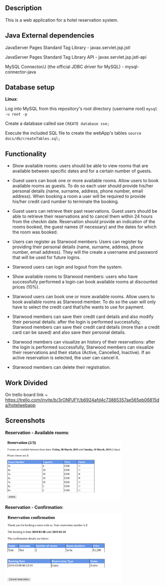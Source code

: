 ## Description

This is a web application for a hotel reservation system.

## Java External dependencies

JavaServer Pages Standard Tag Library - javax.servlet.jsp.jstl

JavaServer Pages Standard Tag Library API - javax.servlet.jsp.jstl-api

MySQL Connector/J (the official JDBC driver for MySQL) - mysql-connector-java

## Database setup

**Linux**:

Log into MySQL from this repository's root directory (username root) `mysql -u root -p`

Create a database called sse `CREATE database sse;`

Execute the included SQL file to create the webApp's tables `source docs/db/createTables.sql;`

## Functionality

- Show available rooms: users should be able to view rooms that are available between specific dates and for a certain number of guests.
 
- Guest users can book one or more available rooms. Allow users to  book available rooms as guests. To do so each user should provide his/her personal details (name, surname, address, phone number, email address). When booking a room a user will be required to provide his/her credit card number to terminate the booking.
 
- Guest users can retrieve their past reservations. Guest users should be able to retrieve their reservations and to cancel them within 24 hours from the checkin date. Reservation should provide an indication of the rooms booked, the guest names (if necessary) and the dates for which the room was booked.
 
- Users can register as Starwood members: Users can register by providing their personal details (name, surname, address, phone number, email address). They will the create a username and password that will be used for future logins.
 
- Starwood users  can login and logout from the system.
 
- Show available rooms to Starwood members:  users who have successfully performed a login can book available rooms at discounted prices (10%).
 
- Starwood users can book one or more available rooms. Allow users to  book available rooms as Starwood member. To do so the user will only have to select the credit card that’s/he wants to use for payment.
 
- Starwood members can save their credit card details and also modify their personal details: after the login is performed successfully, Starwood members can save their credit card details (more than a credit card can be saved) and also save their personal details.
 
- Starwood members can visualize an history of their reservations: after the login is performed successfully, Starwood members can visualize their reservations and their status (Active, Cancelled, Inactive). If an active reservation is selected, the user can cancel it.
 
- Starwood members can delete their registration.


## Work Divided
On trello board link ~ https://trello.com/invite/b/3rONPJFY/b6924afd4c73865357ae565eb06815da/hotelwebapp

## Screenshots

**Reservation - Available rooms**:

<kbd> <img src="assets/resAvailableRooms.png" alt="Reservation - Available rooms" style="height: 75%; width: 75%;"/> </kbd>

**Reservation - Confirmation**:

<kbd> <img src="assets/resConfirmation.png" alt="Reservation - Confirmation" style="height: 75%; width: 75%;"/> </kbd>

